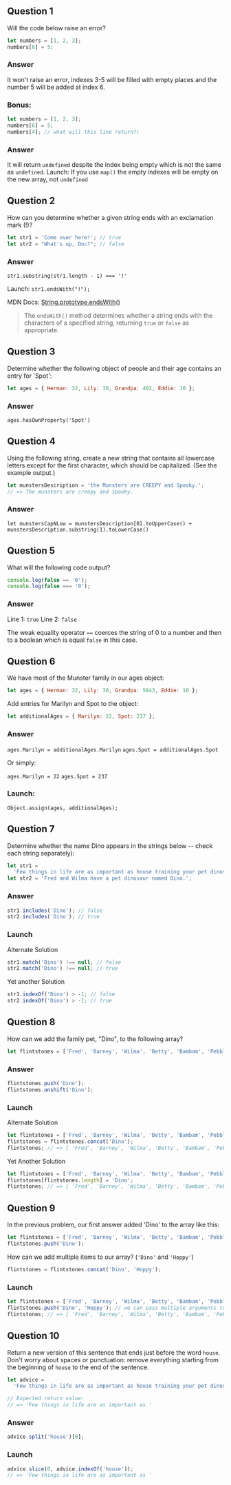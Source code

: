 ## Question 1

Will the code below raise an error?

```js
let numbers = [1, 2, 3];
numbers[6] = 5;
```

### Answer

It won't raise an error, indexes 3-5 will be filled with empty places and the number 5 will be added at index 6.

### Bonus:

```js
let numbers = [1, 2, 3];
numbers[6] = 5;
numbers[4]; // what will this line return?\
```

### Answer

It will return `undefined` despite the index being empty which is not the same as `undefined`. Launch: If you use `map()` the empty indexes will be empty on the new array, not `undefined`

## Question 2

How can you determine whether a given string ends with an exclamation mark (!)?

```js
let str1 = 'Come over here!'; // true
let str2 = "What's up, Doc?"; // false
```

### Answer

`str1.substring(str1.length - 1) === '!'`

Launch: `str1.endsWith("!");`

MDN Docs: [String.prototype.endsWith()](https://developer.mozilla.org/en-US/docs/Web/JavaScript/Reference/Global_Objects/String/endsWith)

> The `endsWith()` method determines whether a string ends with the characters of a specified string, returning `true` or `false` as appropriate.

## Question 3

Determine whether the following object of people and their age contains an entry for 'Spot':

```js
let ages = { Herman: 32, Lily: 30, Grandpa: 402, Eddie: 10 };
```

### Answer

`ages.hasOwnProperty('Spot')`

## Question 4

Using the following string, create a new string that contains all lowercase letters except for the first character, which should be capitalized. (See the example output.)

```js
let munstersDescription = 'the Munsters are CREEPY and Spooky.';
// => The munsters are creepy and spooky.
```

### Answer

`let munstersCapNLow = munstersDescription[0].toUpperCase() + munstersDescription.substring(1).toLowerCase()`

## Question 5

What will the following code output?

```js
console.log(false == '0');
console.log(false === '0');
```

### Answer

Line 1: `true`
Line 2: `false`

The weak equality operator `==` coerces the string of 0 to a number and then to a boolean which is equal `false` in this case.

## Question 6

We have most of the Munster family in our ages object:

```js
let ages = { Herman: 32, Lily: 30, Grandpa: 5843, Eddie: 10 };
```

Add entries for Marilyn and Spot to the object:

```js
let additionalAges = { Marilyn: 22, Spot: 237 };
```

### Answer

`ages.Marilyn = additionalAges.Marilyn`
`ages.Spot = additionalAges.Spot`

Or simply:

`ages.Marilyn = 22`
`ages.Spot = 237`

### Launch:

`Object.assign(ages, additionalAges);`

## Question 7

Determine whether the name Dino appears in the strings below -- check each string separately):

```js
let str1 =
  'Few things in life are as important as house training your pet dinosaur.';
let str2 = 'Fred and Wilma have a pet dinosaur named Dino.';
```

### Answer

```js
str1.includes('Dino'); // false
str2.includes('Dino'); // true
```

### Launch

Alternate Solution

```js
str1.match('Dino') !== null; // false
str2.match('Dino') !== null; // true
```

Yet another Solution

```js
str1.indexOf('Dino') > -1; // false
str2.indexOf('Dino') > -1; // true
```

## Question 8

How can we add the family pet, "Dino", to the following array?

```js
let flintstones = ['Fred', 'Barney', 'Wilma', 'Betty', 'Bambam', 'Pebbles'];
```

### Answer

```js
flintstones.push('Dino');
flintstones.unshift('Dino');
```

### Launch

Alternate Solution

```js
let flintstones = ['Fred', 'Barney', 'Wilma', 'Betty', 'Bambam', 'Pebbles'];
flintstones = flintstones.concat('Dino');
flintstones; // => [ 'Fred', 'Barney', 'Wilma', 'Betty', 'Bambam', 'Pebbles', 'Dino' ]
```

Yet Another Solution

```js
let flintstones = ['Fred', 'Barney', 'Wilma', 'Betty', 'Bambam', 'Pebbles'];
flintstones[flintstones.length] = 'Dino';
flintstones; // => [ 'Fred', 'Barney', 'Wilma', 'Betty', 'Bambam', 'Pebbles', 'Dino' ]
```

## Question 9

In the previous problem, our first answer added 'Dino' to the array like this:

```js
let flintstones = ['Fred', 'Barney', 'Wilma', 'Betty', 'Bambam', 'Pebbles'];
flintstones.push('Dino');
```

How can we add multiple items to our array? (`'Dino'` and `'Hoppy'`)

```js
flintstones = flintstones.concat('Dino', 'Hoppy');
```

### Launch

```js
let flintstones = ['Fred', 'Barney', 'Wilma', 'Betty', 'Bambam', 'Pebbles'];
flintstones.push('Dino', 'Hoppy'); // we can pass multiple arguments to push
flintstones; // => [ 'Fred', 'Barney', 'Wilma', 'Betty', 'Bambam', 'Pebbles', 'Dino', 'Hoppy' ]
```

## Question 10

Return a new version of this sentence that ends just before the word `house`. Don't worry about spaces or punctuation: remove everything starting from the beginning of `house` to the end of the sentence.

```js
let advice =
  'Few things in life are as important as house training your pet dinosaur.';

// Expected return value:
// => 'Few things in life are as important as '
```

### Answer

```js
advice.split('house')[0];
```

### Launch

```js
advice.slice(0, advice.indexOf('house'));
// => 'Few things in life are as important as '
```
